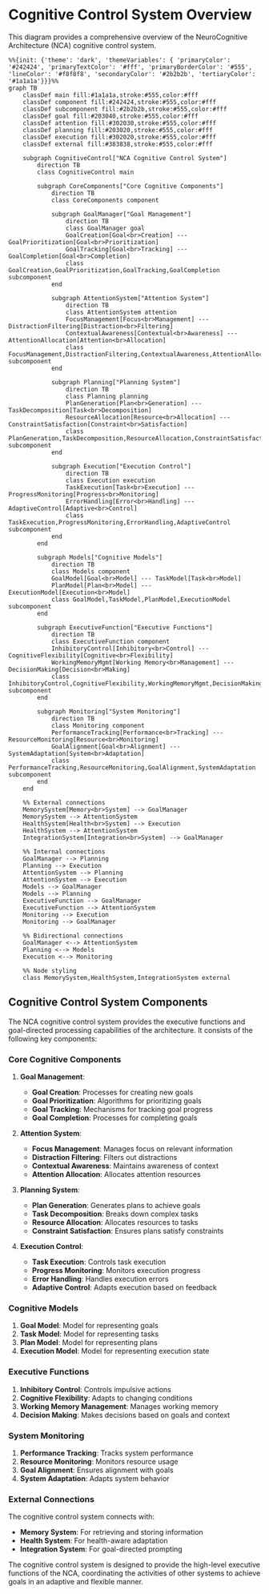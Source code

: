 # Cognitive Control System Overview

This diagram provides a comprehensive overview of the NeuroCognitive Architecture (NCA) cognitive control system.

```mermaid
%%{init: {'theme': 'dark', 'themeVariables': { 'primaryColor': '#242424', 'primaryTextColor': '#fff', 'primaryBorderColor': '#555', 'lineColor': '#f8f8f8', 'secondaryColor': '#2b2b2b', 'tertiaryColor': '#1a1a1a'}}}%%
graph TB
    classDef main fill:#1a1a1a,stroke:#555,color:#fff
    classDef component fill:#242424,stroke:#555,color:#fff
    classDef subcomponent fill:#2b2b2b,stroke:#555,color:#fff
    classDef goal fill:#203040,stroke:#555,color:#fff
    classDef attention fill:#302030,stroke:#555,color:#fff
    classDef planning fill:#203020,stroke:#555,color:#fff
    classDef execution fill:#302020,stroke:#555,color:#fff
    classDef external fill:#383838,stroke:#555,color:#fff

    subgraph CognitiveControl["NCA Cognitive Control System"]
        direction TB
        class CognitiveControl main
        
        subgraph CoreComponents["Core Cognitive Components"]
            direction TB
            class CoreComponents component
            
            subgraph GoalManager["Goal Management"]
                direction TB
                class GoalManager goal
                GoalCreation[Goal<br>Creation] --- GoalPrioritization[Goal<br>Prioritization]
                GoalTracking[Goal<br>Tracking] --- GoalCompletion[Goal<br>Completion]
                class GoalCreation,GoalPrioritization,GoalTracking,GoalCompletion subcomponent
            end
            
            subgraph AttentionSystem["Attention System"]
                direction TB
                class AttentionSystem attention
                FocusManagement[Focus<br>Management] --- DistractionFiltering[Distraction<br>Filtering]
                ContextualAwareness[Contextual<br>Awareness] --- AttentionAllocation[Attention<br>Allocation]
                class FocusManagement,DistractionFiltering,ContextualAwareness,AttentionAllocation subcomponent
            end
            
            subgraph Planning["Planning System"]
                direction TB
                class Planning planning
                PlanGeneration[Plan<br>Generation] --- TaskDecomposition[Task<br>Decomposition]
                ResourceAllocation[Resource<br>Allocation] --- ConstraintSatisfaction[Constraint<br>Satisfaction]
                class PlanGeneration,TaskDecomposition,ResourceAllocation,ConstraintSatisfaction subcomponent
            end
            
            subgraph Execution["Execution Control"]
                direction TB
                class Execution execution
                TaskExecution[Task<br>Execution] --- ProgressMonitoring[Progress<br>Monitoring]
                ErrorHandling[Error<br>Handling] --- AdaptiveControl[Adaptive<br>Control]
                class TaskExecution,ProgressMonitoring,ErrorHandling,AdaptiveControl subcomponent
            end
        end
        
        subgraph Models["Cognitive Models"]
            direction TB
            class Models component
            GoalModel[Goal<br>Model] --- TaskModel[Task<br>Model]
            PlanModel[Plan<br>Model] --- ExecutionModel[Execution<br>Model]
            class GoalModel,TaskModel,PlanModel,ExecutionModel subcomponent
        end
        
        subgraph ExecutiveFunction["Executive Functions"]
            direction TB
            class ExecutiveFunction component
            InhibitoryControl[Inhibitory<br>Control] --- CognitiveFlexibility[Cognitive<br>Flexibility]
            WorkingMemoryMgmt[Working Memory<br>Management] --- DecisionMaking[Decision<br>Making]
            class InhibitoryControl,CognitiveFlexibility,WorkingMemoryMgmt,DecisionMaking subcomponent
        end
        
        subgraph Monitoring["System Monitoring"]
            direction TB
            class Monitoring component
            PerformanceTracking[Performance<br>Tracking] --- ResourceMonitoring[Resource<br>Monitoring]
            GoalAlignment[Goal<br>Alignment] --- SystemAdaptation[System<br>Adaptation]
            class PerformanceTracking,ResourceMonitoring,GoalAlignment,SystemAdaptation subcomponent
        end
    end
    
    %% External connections
    MemorySystem[Memory<br>System] --> GoalManager
    MemorySystem --> AttentionSystem
    HealthSystem[Health<br>System] --> Execution
    HealthSystem --> AttentionSystem
    IntegrationSystem[Integration<br>System] --> GoalManager
    
    %% Internal connections
    GoalManager --> Planning
    Planning --> Execution
    AttentionSystem --> Planning
    AttentionSystem --> Execution
    Models --> GoalManager
    Models --> Planning
    ExecutiveFunction --> GoalManager
    ExecutiveFunction --> AttentionSystem
    Monitoring --> Execution
    Monitoring --> GoalManager
    
    %% Bidirectional connections
    GoalManager <--> AttentionSystem
    Planning <--> Models
    Execution <--> Monitoring
    
    %% Node styling
    class MemorySystem,HealthSystem,IntegrationSystem external
```

## Cognitive Control System Components

The NCA cognitive control system provides the executive functions and goal-directed processing capabilities of the architecture. It consists of the following key components:

### Core Cognitive Components

1. **Goal Management**:
   - **Goal Creation**: Processes for creating new goals
   - **Goal Prioritization**: Algorithms for prioritizing goals
   - **Goal Tracking**: Mechanisms for tracking goal progress
   - **Goal Completion**: Processes for completing goals

2. **Attention System**:
   - **Focus Management**: Manages focus on relevant information
   - **Distraction Filtering**: Filters out distractions
   - **Contextual Awareness**: Maintains awareness of context
   - **Attention Allocation**: Allocates attention resources

3. **Planning System**:
   - **Plan Generation**: Generates plans to achieve goals
   - **Task Decomposition**: Breaks down complex tasks
   - **Resource Allocation**: Allocates resources to tasks
   - **Constraint Satisfaction**: Ensures plans satisfy constraints

4. **Execution Control**:
   - **Task Execution**: Controls task execution
   - **Progress Monitoring**: Monitors execution progress
   - **Error Handling**: Handles execution errors
   - **Adaptive Control**: Adapts execution based on feedback

### Cognitive Models

1. **Goal Model**: Model for representing goals
2. **Task Model**: Model for representing tasks
3. **Plan Model**: Model for representing plans
4. **Execution Model**: Model for representing execution state

### Executive Functions

1. **Inhibitory Control**: Controls impulsive actions
2. **Cognitive Flexibility**: Adapts to changing conditions
3. **Working Memory Management**: Manages working memory
4. **Decision Making**: Makes decisions based on goals and context

### System Monitoring

1. **Performance Tracking**: Tracks system performance
2. **Resource Monitoring**: Monitors resource usage
3. **Goal Alignment**: Ensures alignment with goals
4. **System Adaptation**: Adapts system behavior

### External Connections

The cognitive control system connects with:
- **Memory System**: For retrieving and storing information
- **Health System**: For health-aware adaptation
- **Integration System**: For goal-directed prompting

The cognitive control system is designed to provide the high-level executive functions of the NCA, coordinating the activities of other systems to achieve goals in an adaptive and flexible manner.
